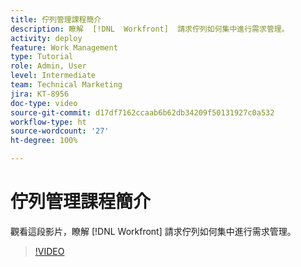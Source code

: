 ```yaml
---
title: 佇列管理課程簡介
description: 瞭解  [!DNL  Workfront]  請求佇列如何集中進行需求管理。
activity: deploy
feature: Work Management
type: Tutorial
role: Admin, User
level: Intermediate
team: Technical Marketing
jira: KT-8956
doc-type: video
source-git-commit: d17df7162ccaab6b62db34209f50131927c0a532
workflow-type: ht
source-wordcount: '27'
ht-degree: 100%

---
```


# 佇列管理課程簡介

觀看這段影片，瞭解 [!DNL  Workfront] 請求佇列如何集中進行需求管理。

>[!VIDEO](https://video.tv.adobe.com/v/335219/?quality=12&learn=on&enablevpops)
